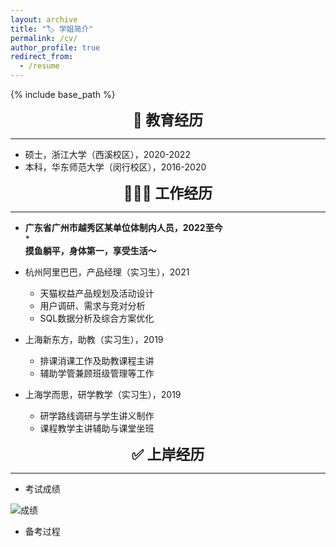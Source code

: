 ```yaml
---
layout: archive
title: "🏷️ 学姐简介"
permalink: /cv/
author_profile: true
redirect_from:
  - /resume
---
```


{% include base_path %}

<div style="text-align: center; font-size: 23px; font-weight: bold">
🏫 教育经历
</div>

-----
* 硕士，浙江大学（西溪校区），2020-2022
* 本科，华东师范大学（闵行校区），2016-2020

<div style="text-align: center; font-size: 23px; font-weight: bold">
👩🏻‍💻 工作经历
</div>

-----
* <div style="font-weight: bold">广东省广州市越秀区某单位体制内人员，2022至今</div>
  * <div style="font-weight: bold">摸鱼躺平，身体第一，享受生活～</div>


* 杭州阿里巴巴，产品经理（实习生），2021
  * 天猫权益产品规划及活动设计
  * 用户调研、需求与竞对分析
  * SQL数据分析及综合方案优化

* 上海新东方，助教（实习生），2019
  * 排课消课工作及助教课程主讲
  * 辅助学管兼顾班级管理等工作

* 上海学而思，研学教学（实习生），2019
  * 研学路线调研与学生讲义制作
  * 课程教学主讲辅助与课堂坐班
 
<div style="text-align: center; font-size: 23px; font-weight: bold">
✅ 上岸经历
</div>

-----
* 考试成绩

![成绩](https://knowledgestorevip.github.io/GkStoreVIP.github.io/images/GkScore.PNG)

* 备考过程

